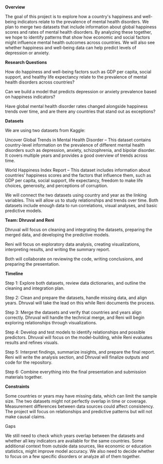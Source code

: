 **Overview**

The goal of this project is to explore how a country's happiness and well-being indicators relate to the prevalence of mental health disorders. We plan to merge two datasets that include information about global happiness scores and rates of mental health disorders. By analyzing these together, we hope to identify patterns that show how economic and social factors might influence mental health outcomes across countries. We will also see whether happiness and well-being data can help predict levels of depression or anxiety.

**Research Questions**

How do happiness and well-being factors such as GDP per capita, social support, and healthy life expectancy relate to the prevalence of mental health disorders across countries?

Can we build a model that predicts depression or anxiety prevalence based on happiness indicators?

Have global mental health disorder rates changed alongside happiness trends over time, and are there any countries that stand out as exceptions?

**Datasets**

We are using two datasets from Kaggle:

Uncover Global Trends in Mental Health Disorder – This dataset contains country-level information on the prevalence of different mental health disorders such as depression, anxiety, schizophrenia, and bipolar disorder. It covers multiple years and provides a good overview of trends across time.

World Happiness Index Report – This dataset includes information about countries’ happiness scores and the factors that influence them, such as GDP per capita, social support, life expectancy, freedom to make life choices, generosity, and perceptions of corruption.

We will connect the two datasets using country and year as the linking variables. This will allow us to study relationships and trends over time. Both datasets include enough data to run correlations, visual analyses, and basic predictive models.

**Team: Dhruval and Reni**

Dhruval will focus on cleaning and integrating the datasets, preparing the merged data, and developing the predictive models.

Reni will focus on exploratory data analysis, creating visualizations, interpreting results, and writing the summary report.

Both will collaborate on reviewing the code, writing conclusions, and preparing the presentation.

**Timeline**

Step 1: Explore both datasets, review data dictionaries, and outline the cleaning and integration plan.

Step 2: Clean and prepare the datasets, handle missing data, and align years. Dhruval will take the lead on this while Reni documents the process.

Step 3: Merge the datasets and verify that countries and years align correctly. Dhruval will handle the technical merge, and Reni will begin exploring relationships through visualizations.

Step 4: Develop and test models to identify relationships and possible predictors. Dhruval will focus on the model-building, while Reni evaluates results and refines visuals.

Step 5: Interpret findings, summarize insights, and prepare the final report. Reni will write the analysis section, and Dhruval will finalize outputs and code for the repository.

Step 6: Combine everything into the final presentation and submission materials together.

**Constraints**

Some countries or years may have missing data, which can limit the sample size. The two datasets might not perfectly overlap in time or coverage. Measurement differences between data sources could affect consistency. The project will focus on relationships and predictive patterns but will not make causal claims.

Gaps

We still need to check which years overlap between the datasets and whether all key indicators are available for the same countries. Some additional context from outside data sources, like economic or education statistics, might improve model accuracy. We also need to decide whether to focus on a few specific disorders or analyze all of them together.
